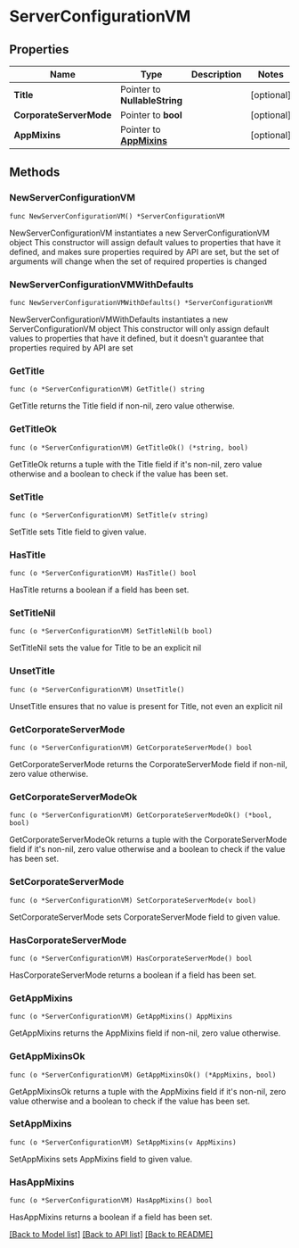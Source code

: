 # ServerConfigurationVM

## Properties

Name | Type | Description | Notes
------------ | ------------- | ------------- | -------------
**Title** | Pointer to **NullableString** |  | [optional] 
**CorporateServerMode** | Pointer to **bool** |  | [optional] 
**AppMixins** | Pointer to [**AppMixins**](AppMixins.md) |  | [optional] 

## Methods

### NewServerConfigurationVM

`func NewServerConfigurationVM() *ServerConfigurationVM`

NewServerConfigurationVM instantiates a new ServerConfigurationVM object
This constructor will assign default values to properties that have it defined,
and makes sure properties required by API are set, but the set of arguments
will change when the set of required properties is changed

### NewServerConfigurationVMWithDefaults

`func NewServerConfigurationVMWithDefaults() *ServerConfigurationVM`

NewServerConfigurationVMWithDefaults instantiates a new ServerConfigurationVM object
This constructor will only assign default values to properties that have it defined,
but it doesn't guarantee that properties required by API are set

### GetTitle

`func (o *ServerConfigurationVM) GetTitle() string`

GetTitle returns the Title field if non-nil, zero value otherwise.

### GetTitleOk

`func (o *ServerConfigurationVM) GetTitleOk() (*string, bool)`

GetTitleOk returns a tuple with the Title field if it's non-nil, zero value otherwise
and a boolean to check if the value has been set.

### SetTitle

`func (o *ServerConfigurationVM) SetTitle(v string)`

SetTitle sets Title field to given value.

### HasTitle

`func (o *ServerConfigurationVM) HasTitle() bool`

HasTitle returns a boolean if a field has been set.

### SetTitleNil

`func (o *ServerConfigurationVM) SetTitleNil(b bool)`

 SetTitleNil sets the value for Title to be an explicit nil

### UnsetTitle
`func (o *ServerConfigurationVM) UnsetTitle()`

UnsetTitle ensures that no value is present for Title, not even an explicit nil
### GetCorporateServerMode

`func (o *ServerConfigurationVM) GetCorporateServerMode() bool`

GetCorporateServerMode returns the CorporateServerMode field if non-nil, zero value otherwise.

### GetCorporateServerModeOk

`func (o *ServerConfigurationVM) GetCorporateServerModeOk() (*bool, bool)`

GetCorporateServerModeOk returns a tuple with the CorporateServerMode field if it's non-nil, zero value otherwise
and a boolean to check if the value has been set.

### SetCorporateServerMode

`func (o *ServerConfigurationVM) SetCorporateServerMode(v bool)`

SetCorporateServerMode sets CorporateServerMode field to given value.

### HasCorporateServerMode

`func (o *ServerConfigurationVM) HasCorporateServerMode() bool`

HasCorporateServerMode returns a boolean if a field has been set.

### GetAppMixins

`func (o *ServerConfigurationVM) GetAppMixins() AppMixins`

GetAppMixins returns the AppMixins field if non-nil, zero value otherwise.

### GetAppMixinsOk

`func (o *ServerConfigurationVM) GetAppMixinsOk() (*AppMixins, bool)`

GetAppMixinsOk returns a tuple with the AppMixins field if it's non-nil, zero value otherwise
and a boolean to check if the value has been set.

### SetAppMixins

`func (o *ServerConfigurationVM) SetAppMixins(v AppMixins)`

SetAppMixins sets AppMixins field to given value.

### HasAppMixins

`func (o *ServerConfigurationVM) HasAppMixins() bool`

HasAppMixins returns a boolean if a field has been set.


[[Back to Model list]](../README.md#documentation-for-models) [[Back to API list]](../README.md#documentation-for-api-endpoints) [[Back to README]](../README.md)


